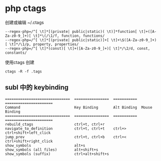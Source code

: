 # php ctags

创建或编辑 ~/.ctags

    --regex-php=/^[ \t]*[(private| public|static)( \t)]*function[ \t]+([A-Za-z0-9_]+)[ \t]*\(/\1/f, function, functions/
    --regex-php=/^[ \t]*[(private| public|static)]+[ \t]+\$([A-Za-z0-9_]+)[ \t]*/\1/p, property, properties/
    --regex-php=/^[ \t]*(const)[ \t]+([A-Za-z0-9_]+)[ \t]*/\2/d, const, constants/

使用ctags 创建

    ctags -R -f .tags


## subl 中的 keybinding

    ==============================  ================  ===========  ======================
    Command                         Key Binding       Alt Binding  Mouse Binding
    ==============================  ================  ===========  ======================
    rebuild_ctags                   ctrl+t, ctrl+r
    navigate_to_definition          ctrl+t, ctrl+t    ctrl+>       ctrl+shift+left_click
    jump_prev                       ctrl+t, ctrl+b    ctrl+<       ctrl+shift+right_click
    show_symbols                    alt+s
    show_symbols (all files)        alt+shift+s
    show_symbols (suffix)           ctrl+alt+shift+s
